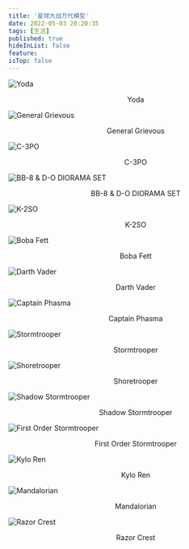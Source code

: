 ```yaml
---
title: '星球大战万代模型'
date: 2022-05-03 20:20:35
tags: [生活]
published: true
hideInList: false
feature: 
isTop: false
---
```

![Yoda](https://github.com/lxulxu/MarkdownPic/blob/main/Model/Polish_20220412_172112817.jpg?raw=true)
<center>Yoda</center>

![General Grievous](https://github.com/lxulxu/MarkdownPic/blob/main/Model/Polish_20220412_172235454.jpg?raw=true)
<center>General Grievous</center>

![C-3PO](https://github.com/lxulxu/MarkdownPic/blob/main/Model/Polish_20220412_172314501.jpg?raw=true)
<center>C-3PO</center>

![BB-8 & D-O DIORAMA SET](https://github.com/lxulxu/MarkdownPic/blob/main/Model/Polish_20220412_172403614.jpg?raw=true)
<center>BB-8 & D-O DIORAMA SET</center>

![K-2SO](https://github.com/lxulxu/MarkdownPic/blob/main/Model/Polish_20220412_172456158.png?raw=true)
<center>K-2SO</center>

![Boba Fett](https://github.com/lxulxu/MarkdownPic/blob/main/Model/Polish_20220412_172524149.jpg?raw=true)
<center>Boba Fett</center>

![Darth Vader](https://github.com/lxulxu/MarkdownPic/blob/main/Model/Polish_20220412_172555163.jpg?raw=true)
<center>Darth Vader</center>

![Captain Phasma](https://github.com/lxulxu/MarkdownPic/blob/main/Model/Polish_20220412_172700134.png?raw=true)
<center>Captain Phasma</center>

![Stormtrooper](https://github.com/lxulxu/MarkdownPic/blob/main/Model/Polish_20220412_172732118.jpg?raw=true)
<center>Stormtrooper</center>

![Shoretrooper](https://github.com/lxulxu/MarkdownPic/blob/main/Model/Polish_20220412_172755106.jpg?raw=true)
<center>Shoretrooper</center>

![Shadow Stormtrooper](https://github.com/lxulxu/MarkdownPic/blob/main/Model/Polish_20220412_172833897.png?raw=true)
<center>Shadow Stormtrooper</center>

![First Order Stormtrooper](https://github.com/lxulxu/MarkdownPic/blob/main/Model/Polish_20220412_172906834.jpg?raw=true)
<center>First Order Stormtrooper</center>

![Kylo Ren](https://github.com/lxulxu/MarkdownPic/blob/main/Model/Polish_20220412_173032440.jpg?raw=true)
<center>Kylo Ren</center>

![Mandalorian](https://github.com/lxulxu/MarkdownPic/blob/main/Model/Polish_20220412_173125002.jpg?raw=true)
<center>Mandalorian</center>

![Razor Crest](https://github.com/lxulxu/MarkdownPic/blob/main/Model/Polish_20220503_195302785.jpg?raw=true)
<center>Razor Crest</center>